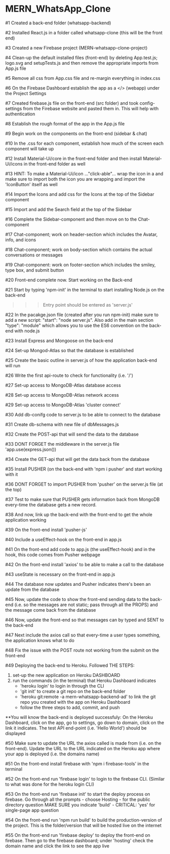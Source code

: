 # MERN_WhatsApp_Clone

#1 Created a back-end folder (whatsapp-backend)

#2 Installed React.js in a folder called whatsapp-clone (this will be the front end)

#3 Created a new Firebase project (MERN-whatsapp-clone-project)

#4 Clean-up the default installed files (front-end) by deleting App.test.js; logo.svg and setupTests.js and then remove the appropriate imports from App.js file

#5 Remove all css from App.css file and re-margin everything in index.css

#6 On the Firebase Dashboard establish the app as a </> (webapp) under the Project Settings

#7 Created firebase.js file on the front-end (src folder) and took config-settings from the Firebase website and pasted them in. This will help with authentication

#8 Establish the rough format of the app in the App.js file

#9 Begin work on the components on the front-end (sidebar & chat)

#10 In the .css for each component, establish how much of the screen each component will take up

#12 Install Material-Ui/core in the front-end folder and then install Material-Ui/icons in the front-end folder as well

#13 HINT: To make a Material-Ui/icon ..."click-able"... wrap the icon in a <IconButton> and make sure to import both the icon you are wrapping and import the 'IconButton' itself as well

#14 Import the Icons and add css for the Icons at the top of the Sidebar component

#15 Import and add the Search field at the top of the Sidebar

#16 Complete the Sidebar-component and then move on to the Chat-component

#17 Chat-component; work on header-section which includes the Avatar, info, and icons

#18 Chat-component; work on body-section which contains the actual conversations or messages

#19 Chat-component: work on footer-section which includes the smiley, type box, and submit button

#20 Front-end complete now. Start working on the Back-end

#21 Start by typing 'npm-init' in the terminal to start installing Node.js on the back-end
>>> Entry point should be entered as 'server.js'

#22 In the pacakge.json file (created after you run npm-init) make sure to add a new script:  "start": "node server.js". Also add in the main section "type": "module" which allows you to use the ES6 convention on the back-end with node.js

#23 Install Express and Mongoose on the back-end

#24 Set-up Mongod-Atlas so that the database is established

#25 Create the basic outline in server.js of how the application back-end will run

#26 Write the first api-route to check for functionality (i.e. '/')

#27 Set-up access to MongoDB-Atlas database access

#28 Set-up access to MongoDB-Atlas network access

#29 Set-up access to MongoDB-Atlas 'cluster connect'

#30 Add db-conifg code to server.js to be able to connect to the database

#31 Create db-schema with new file of dbMessages.js

#32 Create the POST-api that will send the data to the database

#33 DONT FORGET the middleware in the server.js file 'app.use(express.json())

#34 Create the GET-api that will get the data back from the database

#35 Install PUSHER (on the back-end with 'npm i pusher' and start working with it 

#36 DONT FORGET to import PUSHER from 'pusher' on the server.js file (at the top)

#37 Test to make sure that PUSHER gets information back from MongoDB every-time the database gets a new record.

#38 And now, link up the back-end with the front-end to get the whole application working

#39 On the front-end install 'pusher-js'

#40 Include a useEffect-hook on the front-end in app.js

#41 On the front-end add code to app.js (the useEffect-hook) and in the hook, this code comes from Pusher webpage

#42 On the front-end install 'axios' to be able to make a call to the database

#43 useState is necessary on the front-end in app.js

#44 The database now updates and Pusher indicates there's been an update from the database

#45 Now, update the code to show the front-end sending data to the back-end (i.e. so the messages are not static; pass through all the PROPS) and the message come back from the database

#46 Now, update the front-end so that messages can by typed and SENT to the back-end

#47 Next include the axios call so that every-time a user types something, the application knows what to do

#48 Fix the issue with the POST route not working from the submit on the front-end

#49 Deploying the back-end to Heroku. Followed THE STEPS:
1) set-up the new application on Heroku DASHBOARD
2) run the commands (in the terminal) that Heroku Dashboard indicates
    - 'heroku login' to login in through the CLI
    - 'git init' to create a git repo on the back-end folder
    - 'heroku git:remote -a mern-whatsapp-backend-ad' to link the git repo you created with the app on Heroku Dashboard
    - follow the three steps to add, commit, and push

**You will know the back-end is deployed successfuly: On the Heroku Dashboard, click on the app, go to settings, go down to domain, click on the link it indicates. The test API end-point (i.e. 'Hello World') should be displayed

#50 Make sure to update the URL the axios called is made from (i.e. on the front-end). Update the URL to the URL indicated on the Heroku app where your app is deployed (i.e. the domains name)

#51 On the front-end install firebase with 'npm i firebase-tools' in the terminal

#52 On the front-end run 'firebase login' to login to the firebase CLI. (Similar to what was done for the heroku login CLI)

#53 On the front-end run 'firebase init' to start the deploy process on firebase. Go through all the prompts
    - choose Hosting
    - for the public directory question MAKE SURE you indicate 'build'
    - CRITICAL: 'yes' for single-page app question

#54 On the front-end run 'npm run build' to build the production-version of the project. This is the folder/version that will be hosted live on the internet

#55 On the front-end run 'firebase deploy' to deploy the front-end on firebase. Then go to the firebase dashboard; under 'hosting' check the domain name and click the link to see the app live